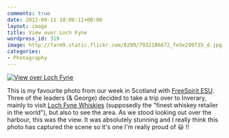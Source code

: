 ```yaml
---
comments: true
date: 2012-09-11 18:00:11+00:00
layout: image
title: View over Loch Fyne
wordpress_id: 319
image: http://farm9.static.flickr.com/8299/7932186672_fe5e299f35_d.jpg
categories:
- Photography
---
```


[![View over Loch Fyne][thm]][img]

This is my favourite photo from our week in Scotland with
[FreeSpirit ESU](http://freespiritesu.org.uk/campdiaries/lochgoilhead2012/).
Three of the leaders (& George) decided to take a trip over to Inverary, mainly
to visit [Loch Fyne Whiskies](http://www.lfw.co.uk/) (supposedly the "finest
whiskey retailer in the world"), but also to see the area. As we stood looking
out over the harbour, this was the view. It was absolutely stunning and I really
think this photo has captured the scene so it's one I'm really proud of :smiley: !!

[thm]: //farm9.static.flickr.com/8299/7932186672_fe5e299f35_d.jpg
[img]: //www.flickr.com/photos/richard-perry/7932186672/